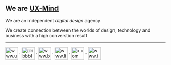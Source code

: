 <h2>We are <a href="https://ux-mind.pro/" target="_blank">UX-Mind</a></h2>

We are an independent _digital design_ agency

We create connection between the worlds of design, technology and business with a high converstion result

 
---

<p align="left">
<a href="https://www.upwork.com/agencies/uxmind/" target="_blank"><img align="center" src="https://www.svgrepo.com/show/349549/upwork.svg" alt="www.upwork.com" height="40" width="40" /></a>
· 
<a href="https://dribbble.com/ux-mind-pro" target="_blank"><img align="center" src="https://www.svgrepo.com/show/343549/dribble-network-communication-internet-interaction.svg" alt="dribbble.com" height="40" width="40" /></a>
·  
<a href="https://www.behance.net/ux-mind-pro" target="_blank"><img align="center" src="https://www.svgrepo.com/show/382716/behance.svg" alt="www.behance.net" height="40" width="40" /></a>
·  
<a href="https://www.linkedin.com/company/ux-mind-pro" target="_blank"><img align="center" src="https://www.svgrepo.com/show/448234/linkedin.svg" alt="www.linkedin.com" height="40" width="40" /></a>
· 
<a href="https://x.com/ux_mind_pro" target="_blank"><img align="center" src="https://seeklogo.com/images/T/twitter-x-logo-0339F999CF-seeklogo.com.png?v=638264860180000000" alt="x.com" height="40" width="40" /></a>
· 
<a href="https://www.instagram.com/ux_mind_pro/" target="_blank"><img align="center" src="https://www.svgrepo.com/show/452229/instagram-1.svg" alt="www.instagram.com" height="40" width="40" /></a>
</p>
